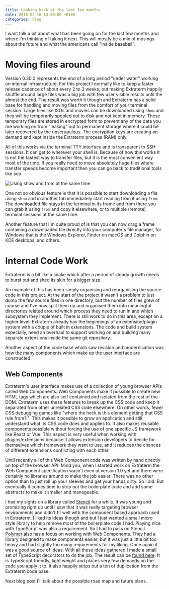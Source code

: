 ```yaml
---
title: Looking back at the last few months
date: 2018-02-16 13:40:00 +0100
categories: blog
---
```


I want talk a bit about what has been going on for the last few months and where I'm thinking of taking it next. This will mostly be a mix of musings about the future and what the americans call "inside baseball".


Moving files around
===================

Version 0.30.0 represents the end of a long period "under water" working on internal infrastructure. For this project I normally like to keep a faster release cadence of about every 2 to 3 weeks, but making Extraterm happily shuffle around large files was a big job with few user visible results until the almost the end. The result was worth it though and Extraterm has a solid base for handling and moving files from the comfort of your terminal session. Large files like ISOs and movies can be downloaded using `show` and they will be temporarily spooled out to disk and not kept in memory. These temporary files are stored in encrypted form to prevent any of the data you are working on from "leaking" out to permanent storage where it could be later recovered by the unscrupulous. The encryption keys are creating on-demand and kept inside the Extraterm process (RAM) only.

All of this works via the terminal TTY interface and is transparent to SSH sessions. It can get to wherever your shell is. Because of how this works it is not the fastest way to transfer files, but it is the most convenient way most of the time. If you really need to move absolutely huge files where transfer speeds become important then you can go back to traditional tools like scp.

![Using `show` and `from` at the same time](../../../../download_upload.png)

One not so obvious feature is that it is possible to start downloading a file using `show` and in another tab immediately start reading from it using `from`. The downloaded file stays in the terminal in its frame and from there you can grab it using `from` and copy it elsewhere, or to multiple (remote) terminal sessions at the same time.

Another feature that I'm quite proud of is that you can now drag a frame containing a downloaded file directly into your computer's file manager, for Windows that is the Windows Explorer, Finder on macOS and Dolphin on KDE desktops, and others.


Internal Code Work
==================
Extraterm is a bit like a snake which after a period of steady growth needs to burst out and shed its skin for a bigger size.

An example of this has been simply organising and reorganising the source code in this project. At the start of the project it wasn't a problem to just dump the few source files in one directory, but the number of files grew of course and I've now split them up and organised them into meaningful directories related around which process they need to run in and which subsystem they implement. There is still work to do in this area, except on a higher level. Extraterm already has the beginnings of an extension/plugin system with a couple of built in extensions. The code and build system especially, need an overhaul to support working on and building many separate extensions inside the same git repository.

Another aspect of the code base which saw revision and modernisation was how the many components which make up the user interface are constructed.


Web Components
--------------
Extraterm's user interface makes use of a collection of young browser APIs called Web Components. Web Components make it possible to create new HTML tags which are also self contained and isolated from the rest of the DOM. Extraterm uses these features to break up the CSS code and keep it separated from other unrelated CSS code elsewhere. On other words, fewer CSS debugging games like "where the heck is this element getting that CSS rule from?!". This makes it possible to grow an application and still understand what its CSS code does and applies to. It also makes reusable components possible without forcing the use of one specific JS framework like React or Vue. This aspect is very useful when working with plugins/extensions because it allows extension developers to decide for themselves which framework they want to use, and it reduces the chances of different extensions conflicting with each other.

Until recently all of this Web Component code was written by hand directly on top of the browser API. Mind you, when I started work on Extraterm the Web Component specification wasn't even at version 1.0 yet and there were certainly no libraries around to make the job easier. There was no other option than to just roll up your sleeves and get your hands dirty. So I did. But eventually it comes time to strip out the boilerplate code and add some abstracts to make it smaller and manageable.

I had my sights on a library called [Stencil](https://stenciljs.com/) for a while. It was young and promising right up until I saw that it was really targeting browser environments and didn't fit well with the component based approach used in Extraterm. I liked its ideas though and but I just wanted a small micro style library to help remove most of the boilerplate code I had. Playing nice with TypeScript was also a requirement. So I had to pass on Stencil. [Polymer](https://www.polymer-project.org/) also has a focus on working with Web Components. They had a library designed to make components easier, but it was just a little bit too heavy and had slightly too many requirements for my liking. Once again it was a good source of ideas. With all these ideas gathered I made a small set of TypeScript decorators to do the job. The result can be [found here](https://github.com/sedwards2009/extraterm/tree/master/extraterm-web-component-decorators). It is TypeScript friendly, light weight and places very few demands on the code you apply it to. It also happily strips out a ton of duplication from the Extraterm code base.

Next blog post I'll talk about the possible road map and future plans.
